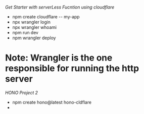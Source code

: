 *Get Starter with serverLess Fucntion using cloudflare*

- npm create cloudflare -- my-app
- npx wrangler login
- npx wrangler whoami
- npm run dev
- npm wrangler deploy


# Note: Wrangler is the one responsible for running the http server


*HONO Project 2*

- npm create hono@latest hono-cldflare
- 
